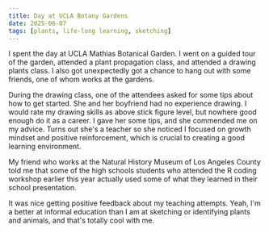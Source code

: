 ```yaml
---
title: Day at UCLA Botany Gardens
date: 2025-06-07
tags: [plants, life-long learning, sketching]
---
```


I spent the day at UCLA Mathias Botanical Garden. I went on a guided tour of the garden, attended a plant propagation class, and attended a drawing plants class. I also got unexpectedly got a chance to hang out with some friends, one of whom works at the gardens.

During the drawing class, one of the attendees asked for some tips about how to get started. She and her boyfriend had no experience drawing. I would rate my drawing skills as above stick figure level, but nowhere good enough do it as a career. I gave her some tips, and she commended me on my advice. Turns out she's a teacher so she noticed I focused on growth mindset and positive reinforcement, which is crucial to creating a good learning environment.

My friend who works at the Natural History Museum of Los Angeles County told me that some of the high schools students who attended the R coding workshop earlier this year actually used some of what they learned in their school presentation.

It was nice getting positive feedback about my teaching attempts. Yeah, I'm a better at informal education than I am at sketching or identifying plants and animals, and that's totally cool with me.
